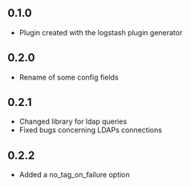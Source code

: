 ## 0.1.0
  - Plugin created with the logstash plugin generator
## 0.2.0
  - Rename of some config fields
## 0.2.1
  - Changed library for ldap queries
  - Fixed bugs concerning LDAPs connections
## 0.2.2
  - Added a no_tag_on_failure option